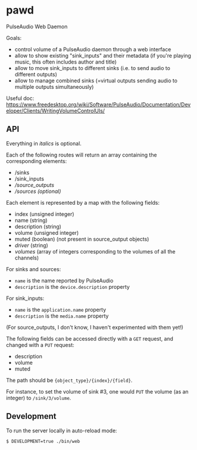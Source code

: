 # pawd

PulseAudio Web Daemon

Goals:

- control volume of a PulseAudio daemon through a web interface
- allow to show existing "sink_inputs" and their metadata (if you're playing music, this often includes author and title)
- allow to move sink_inputs to different sinks (i.e. to send audio to different outputs)
- allow to manage combined sinks (=virtual outputs sending audio to multiple outputs simultaneously)

Useful doc: https://www.freedesktop.org/wiki/Software/PulseAudio/Documentation/Developer/Clients/WritingVolumeControlUIs/

## API

Everything in _italics_ is optional.

Each of the following routes will return an array containing the corresponding elements:

- /sinks
- /sink_inputs
- _/source_outputs_
- _/sources (optional)_

Each element is represented by a map with the following fields:

- index (unsigned integer)
- name (string)
- description (string)
- volume (unsigned integer)
- muted (boolean) (not present in source_output objects)
- _driver_ (string) 
- _volumes_ (array of integers corresponding to the volumes of all the channels)

For sinks and sources:
- `name` is the name reported by PulseAudio
- `description` is the `device.description` property

For sink_inputs:
- `name` is the `application.name` property
- `description` is the `media.name` property

(For source_outputs, I don't know, I haven't experimented with them yet!)

The following fields can be accessed directly with a `GET` request, and changed with a `PUT` request:
- description
- volume
- muted

The path should be `{object_type}/{index}/{field}`.

For instance, to set the volume of sink #3, one would `PUT` the volume (as an integer) to `/sink/3/volume`.

## Development

To run the server locally in auto-reload mode:

    $ DEVELOPMENT=true ./bin/web

